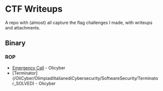 # CTF Writeups
A repo with (almost) all capture the flag challenges I made, with writeups and attachments.

## Binary

### ROP

- [Emergency Call](/OliCyber/OlimpiadiItalianediCybersecurity/SoftwareSecurity/EmergencyCall_SOLVED) - Olicyber
- [Terminator] (/OliCyber/OlimpiadiItalianediCybersecurity/SoftwareSecurity/Terminator_SOLVED) - Olicyber
 
